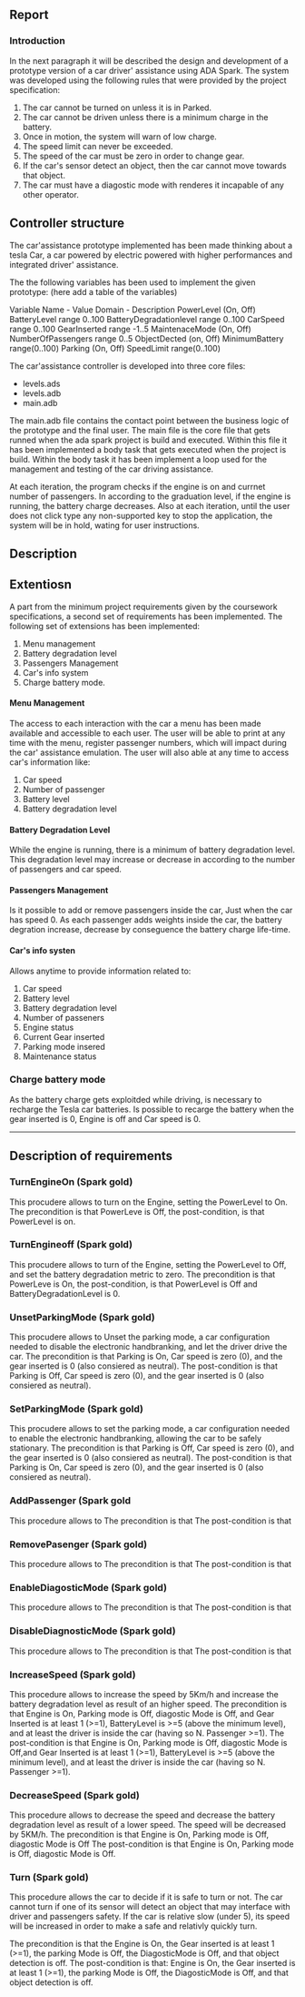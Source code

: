## Report

### Introduction 

In the next paragraph it will be described the design and development of a prototype version of 
a car driver' assistance using ADA Spark. 
The system was developed using the following rules that were provided by the project specification:
1. The car cannot be turned on unless it is in Parked.
2. The car cannot be driven unless there is a minimum charge in the battery.
3. Once in motion, the system will warn of low charge.
4. The speed limit can never be exceeded.
5. The speed of the car must be zero in order to change gear.
6. If the car's sensor detect an object, then the car cannot move towards that object.
7. The car must have a diagostic mode with renderes it incapable of any other operator.


## Controller structure

The car'assistance prototype implemented has been made thinking about a tesla
Car, a car powered by electric powered with higher performances and integrated driver' assistance.

The the following variables has been used to implement the given prototype:
(here add a table of the variables)

Variable Name   - Value Domain  - Description 
PowerLevel        (On, Off)
BatteryLevel      range 0..100
BatteryDegradationlevel range 0..100
CarSpeed            range 0..100
GearInserted         range -1..5
MaintenaceMode        (On, Off)
NumberOfPassengers    range 0..5
ObjectDected          (on, Off)
MinimumBattery        range(0..100)
Parking               (On, Off)
SpeedLimit            range(0..100)


The car'assistance controller is developed into three core files:
* levels.ads
* levels.adb
* main.adb

The main.adb file contains the contact point between the business logic of the prototype and the final user. 
The main file is the core file that gets runned when the ada spark project is build and executed. Within this file it has been implemented a 
body task that gets executed when the project is build. Within the body task it has been implement a loop used for the management and testing of the car driving assistance.

At each iteration, the program checks if the engine is on and currnet number of passengers. In according to the graduation level, if the engine is running, the battery charge decreases.
Also at each iteration, until the user does not click type any non-supported key to stop the application, the system will be in hold, wating for user instructions.




## Description


## Extentiosn 

A part from the minimum project requirements given by the coursework specifications, a second set of requirements has been implemented.
The following set of extensions has been implemented:
1. Menu management
2. Battery degradation level
3. Passengers Management 
4. Car's info system 
5. Charge battery mode. 


#### Menu Management

The access to each interaction with the car a menu has been made available and accessible to each user. The user  will be able to print at any time with the menu, register passenger numbers, which will impact during the car' assistance emulation.
The user will also able at any time to access car's information like:
1. Car speed
2. Number of passenger
3. Battery level
4. Battery degradation level


#### Battery Degradation Level
While the engine is running, there is a minimum of battery degradation level. 
This degradation level may increase or decrease in according to the number of passengers and car speed. 

#### Passengers Management
Is it possible to add or remove passengers inside the car, Just when the car has 
speed 0. As each passenger adds weights inside the car, the battery degration increase, decrease by conseguence the battery charge life-time. 

#### Car's info systen
Allows anytime to provide information related to:
1. Car speed
2. Battery level
3. Battery degradation level
4. Number of passeners
5. Engine status
6. Current Gear inserted
7. Parking mode insered
8. Maintenance status

### Charge battery mode
As the battery charge gets exploitded while driving, is necessary to recharge the Tesla car batteries.
Is possible to recarge the battery when the gear inserted is 0, Engine is off and Car speed is 0. 

----------------------------------------------------------------------


## Description of requirements

### TurnEngineOn (Spark gold)
This procudere allows to turn on the Engine, setting the PowerLevel to On.
The precondition is that PowerLeve is Off, the post-condition, is that PowerLevel is on.

### TurnEngineoff (Spark gold)
This procudere allows to turn of the Engine, setting the PowerLevel to Off, and set the battery degradation metric to zero. 
The precondition is that PowerLeve is On, the post-condition, is that PowerLevel is Off and BatteryDegradationLevel is 0.

###  UnsetParkingMode (Spark gold)
This procudere allows to Unset the parking mode, a car configuration needed to disable the electronic handbranking, and let the driver drive the car. 
The precondition is that Parking is On, Car speed is zero (0), and the gear inserted is 0 (also consiered as neutral).
The post-condition is that Parking is Off, Car speed is zero (0), and the gear inserted is 0 (also consiered as neutral).

###  SetParkingMode (Spark gold)

This procudere allows to set the parking mode, a car configuration needed to enable the electronic handbranking, allowing the car to be safely stationary. 
The precondition is that Parking is Off, Car speed is zero (0), and the gear inserted is 0 (also consiered as neutral).
The post-condition is that Parking is On, Car speed is zero (0), and the gear inserted is 0 (also consiered as neutral).

###  AddPassenger  (Spark gold
This procedure allows to 
The precondition is that
The post-condition is that 


###  RemovePasenger  (Spark gold)
This procedure allows to 
The precondition is that
The post-condition is that 

###  EnableDiagosticMode  (Spark gold)
This procedure allows to 
The precondition is that
The post-condition is that 

###  DisableDiagnosticMode  (Spark gold)

This procedure allows to 
The precondition is that
The post-condition is that 

###  IncreaseSpeed  (Spark gold)
This procedure allows to increase the speed by 5Km/h and increase the battery degradation level as result of an higher speed.
The precondition is that Engine is On, Parking mode is Off, diagostic Mode is Off, and Gear Inserted is at least 1 (>=1), BatteryLevel is >=5 (above the minimum level), and at least the driver is inside the car (having so N. Passenger >=1). 
The post-condition is that Engine is On, Parking mode is Off, diagostic Mode is Off,and Gear Inserted is at least 1 (>=1), BatteryLevel is >=5 (above the minimum level), and at least the driver is inside the car (having so N. Passenger >=1). 


###  DecreaseSpeed  (Spark gold)
This procedure allows to decrease the speed and decrease the battery degradation level as result of a lower speed. The speed will be decreased by 5KM/h.
The precondition is that Engine is On, Parking mode is Off, diagostic Mode is Off
The post-condition is that Engine is On, Parking mode is Off, diagostic Mode is Off.

###  Turn  (Spark gold)
This procedure allows the car to decide if it is safe to turn or not. 
The car cannot turn if one of its sensor will detect an object that may interface with driver and passengers safety. 
If the car is relative slow (under 5), its speed will be increased in order to make a safe and relativly quickly turn. 

The precondition is that the Engine is On, the Gear inserted is at least 1 (>=1), the parking Mode is Off, the DiagosticMode is Off, and that object detection is off. 
The post-condition is that: Engine is On, the Gear inserted is at least 1 (>=1), the parking Mode is Off, the DiagosticMode is Off, and that object detection is off. 









